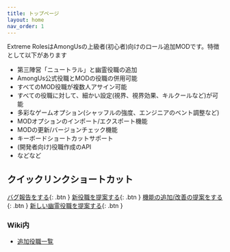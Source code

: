 ```yaml
---
title: トップページ
layout: home
nav_order: 1
---
```


Extreme RolesはAmongUsの上級者(初心者)向けのロール追加MODです。特徴として以下があります<br>
* 第三陣営「ニュートラル」と幽霊役職の追加
* AmongUs公式役職とMODの役職の併用可能
* すべてのMOD役職が複数人アサイン可能
* すべての役職に対して、細かい設定(視界、視界効果、キルクールなど)が可能
* 多彩なゲームオプション(シャッフルの強度、エンジニアのベント調整など)
* MODオプションのインポート/エクスポート機能
* MODの更新/バージョンチェック機能
* キーボードショートカットサポート
* (開発者向け)役職作成のAPI
* などなど


## クイックリンクショートカット

[バグ報告をする](https://github.com/yukieiji/ExtremeRoles/issues/new?assignees=&labels=%E3%83%90%E3%82%B0%2FBug%2C%E6%9C%AA%E7%A2%BA%E8%AA%8D%2FUnconfirmed&projects=&template=bugReport.yml&title=%E3%83%90%E3%82%B0%E3%81%AE%E5%86%85%E5%AE%B9%E3%82%92%E4%B8%80%E8%A8%80%E3%81%A7%2FThe+bug+in+a+nutshell){: .btn }
[新役職を提案する](https://github.com/yukieiji/ExtremeRoles/issues/new?assignees=&labels=%E6%96%B0%E5%BD%B9%E8%81%B7%2FNew+Role%2C%E6%8F%90%E6%A1%88%2FSuggestion%2C%E6%9C%AA%E7%A2%BA%E8%AA%8D%2FUnconfirmed&projects=&template=roleRequest.yml&title=%5B%E9%99%A3%E5%96%B6%2FTeam%5D+%3A+%E5%BD%B9%E8%81%B7%E5%90%8D%2FRoleName+%28%E3%81%93%E3%81%AE%E3%82%AB%E3%83%83%E3%82%B3%E5%86%85%E3%81%AB%E4%BB%BB%E6%84%8F%E3%81%A7%E5%BD%B9%E8%81%B7%E3%81%AE%E8%AA%AC%E6%98%8E%E3%82%921%E6%96%87%E3%81%A7%29){: .btn }
[機能の追加/改善の提案をする](https://github.com/yukieiji/ExtremeRoles/issues/new?assignees=&labels=%E6%A9%9F%E8%83%BD%E6%8B%A1%E5%BC%B5%2FEnhancement%2C+%E6%8F%90%E6%A1%88%2FSuggestion%2C+%E6%9C%AA%E7%A2%BA%E8%AA%8D%2FUnconfirmed&projects=&template=suggestion.md&title=%E6%A9%9F%E8%83%BD%E5%86%85%E5%AE%B9%E3%82%92%E4%B8%80%E8%A8%80%E3%81%A7%2FThe+Feature+in+a+nutshell){: .btn }
[新しい幽霊役職を提案する](https://github.com/yukieiji/ExtremeRoles/issues/new?assignees=&labels=%E6%96%B0%E5%B9%BD%E9%9C%8A%E5%BD%B9%E8%81%B7%2FNew+Ghost+Role%2C%E6%8F%90%E6%A1%88%2FSuggestion%2C%E6%9C%AA%E7%A2%BA%E8%AA%8D%2FUnconfirmed&projects=&template=ghostRoleRequest.yml&title=%5B%E9%99%A3%E5%96%B6%2FTeam%5D+%3A+%E5%B9%BD%E9%9C%8A%E5%BD%B9%E8%81%B7%E5%90%8D%2FRoleName+%28%E3%81%93%E3%81%AE%E3%82%AB%E3%83%83%E3%82%B3%E5%86%85%E3%81%AB%E4%BB%BB%E6%84%8F%E3%81%A7%E5%BD%B9%E8%81%B7%E3%81%AE%E8%AA%AC%E6%98%8E%E3%82%921%E6%96%87%E3%81%A7%29){: .btn }

### Wiki内
- [追加役職一覧](https://yukieiji.github.io/ExtremeRoles.Docs/docs/%E8%BF%BD%E5%8A%A0%E5%BD%B9%E8%81%B7/%E8%BF%BD%E5%8A%A0%E5%BD%B9%E8%81%B7.html)